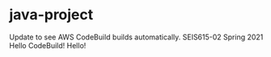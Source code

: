 # java-project
Update to see AWS CodeBuild builds automatically.
SEIS615-02 Spring 2021 Hello CodeBuild! Hello!
